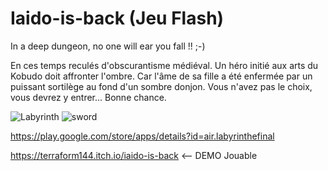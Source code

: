 # Iaido-is-back (Jeu Flash)
In a deep dungeon, no one will ear you fall !! ;-)

En ces temps reculés d'obscurantisme médiéval. Un héro initié aux arts du Kobudo doit affronter l'ombre. Car l'âme de sa fille a été enfermée par un puissant sortilège au fond d'un sombre donjon. Vous n'avez pas le choix, vous devrez y entrer... Bonne chance.

![Labyrinth](https://user-images.githubusercontent.com/17046938/114955684-84144480-9e5d-11eb-9e0c-f81c88da2974.PNG)
![sword](https://user-images.githubusercontent.com/17046938/114955688-85457180-9e5d-11eb-9c14-388ce7170ba6.PNG)

https://play.google.com/store/apps/details?id=air.labyrinthefinal

https://terraform144.itch.io/iaido-is-back <-- DEMO Jouable
